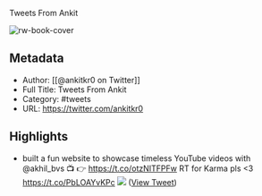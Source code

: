 Tweets From Ankit

![rw-book-cover](https://pbs.twimg.com/profile_images/1765401456817913856/jR0DGFvj.jpg)

## Metadata
- Author: [[@ankitkr0 on Twitter]]
- Full Title: Tweets From Ankit
- Category: #tweets
- URL: https://twitter.com/ankitkr0

## Highlights
- built a fun website to showcase timeless YouTube videos with @akhil_bvs 📺
  👉 https://t.co/otzNITFPFw 
  RT for Karma pls <3 https://t.co/PbLOAYvKPc
  ![](https://pbs.twimg.com/media/F7vkiQOWcAAyatq.jpg) ([View Tweet](https://twitter.com/ankitkr0/status/1710211811461448174))
